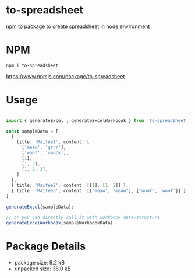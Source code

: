 # to-spreadsheet
npm to package to create spreadsheet in node environment


# NPM
```
npm i to-spreadsheet
```
https://www.npmjs.com/package/to-spreadsheet


# Usage
```ts

import { generateExcel , generateExcelWorkbook } from 'to-spreadsheet';

const sampleData = [
  {
    title: 'Maifee1', content: [
      ['meaw', 'grrr'],
      ['woof', 'smack'],
      [1],
      [1, 2],
      [1, 2, 3],
    ]
  },
  { title: 'Maifee2', content: [[1], [1, 2]] },
  { title: 'Maifee3', content: [['meaw', "meaw"], ["woof", 'woof']] }
]

generateExcel(sampleData);

// or you can directly call it with workbook data-structure
generateExcelWorkbook(sampleWorkbookData)
```

# Package Details
 - package size:  9.2 kB
 - unpacked size: 38.0 kB